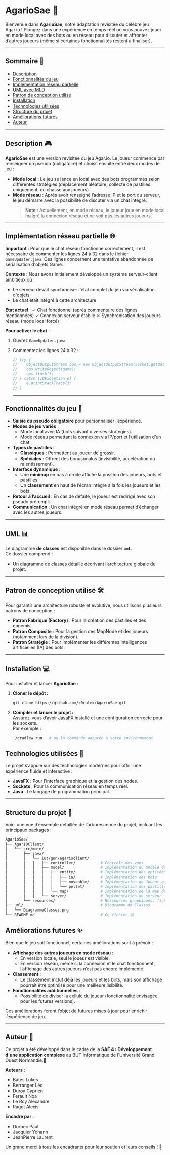 # AgarioSae 🧩

Bienvenue dans **AgarioSae**, notre adaptation revisitée du célèbre jeu Agar.io ! Plongez dans une expérience en temps réel où vous pouvez jouer en mode local avec des bots ou en réseau pour discuter et affronter d’autres joueurs (même si certaines fonctionnalités restent à finaliser).

---

## Sommaire 📑

- [Description](#description)
- [Fonctionnalités du jeu](#fonctionnalités-du-jeu)
- [Implémentation réseau partielle](Implémentation-réseau-partielle)
- [UML avec MLD](#uml-avec-mld)
- [Patron de conception utilisé](#patron-de-conception-utilisé)
- [Installation](#installation)
- [Technologies utilisées](#technologies-utilisées)
- [Structure du projet](#structure-du-projet)
- [Améliorations futures](#améliorations-futures)
- [Auteur](#auteur)

---

## Description 🎮

**AgarioSae** est une version revisitée du jeu Agar.io. Le joueur commence par renseigner un pseudo (obligatoire) et choisit ensuite entre deux modes de jeu :

- **Mode local** : Le jeu se lance en local avec des bots programmés selon différentes stratégies (déplacement aléatoire, collecte de pastilles uniquement, ou chasse aux joueurs).  
- **Mode réseau** : Après avoir renseigné l’adresse IP et le port du serveur, le jeu démarre avec la possibilité de discuter via un chat intégré.  
  > **Note** : Actuellement, en mode réseau, le joueur joue en mode local malgré la connexion réseau et ne voit pas les autres joueurs.

---

## Implémentation réseau partielle 🌐

**Important** : Pour que le chat réseau fonctionne correctement, il est nécessaire de commenter les lignes 24 à 32 dans le fichier `GameUpdater.java`. Ces lignes concernent une tentative abandonnée de sérialisation d'objets Game.

**Contexte** :
Nous avons initialement développé un système serveur-client ambitieux où :
- Le serveur devait synchroniser l'état complet du jeu via sérialisation d'objets
- Le chat était intégré à cette architecture

**État actuel** :
  ✓ Chat fonctionnel (après commentaire des lignes mentionnées)
  ✓ Connexion serveur établie
  ✗ Synchronisation des joueurs réseau (mode local forcé)

**Pour activer le chat** :
1. Ouvrez `GameUpdater.java`
2. Commentez les lignes 24 à 32 :
   ```java
   // try {
   //    ObjectOutputStream oos = new ObjectOutputStream(socket.getOutputStream());
   //    oos.writeObject(game);
   //    oos.flush();
   // } catch (IOException e) {
   //    e.printStackTrace();
   // }
   ```

   ---

## Fonctionnalités du jeu 🚀

- **Saisie du pseudo obligatoire** pour personnaliser l’expérience.
- **Modes de jeu variés** :
  - Mode local avec IA (bots suivant diverses stratégies).
  - Mode réseau permettant la connexion via IP/port et l’utilisation d’un chat.
- **Types de pastilles** :
  - **Classiques** : Permettent au joueur de grossir.
  - **Spéciales** : Offrent des bonus/malus (invisibilité, accélération ou ralentissement).
- **Interface dynamique** :
  - Une **minimap** en bas à droite affiche la position des joueurs, bots et pastilles.
  - Un **classement** en haut de l’écran intègre à la fois les joueurs et les bots.
- **Retour à l’accueil** : En cas de défaite, le joueur est redirigé avec son pseudo prérempli.
- **Communication** : Un chat intégré en mode réseau permet d’échanger avec les autres joueurs.

---

## UML 📊

Le diagramme **de classes** est disponible dans le dossier **`uml`**.  
Ce dossier comprend :
- Un diagramme de classes détaillé décrivant l’architecture globale du projet.

---

## Patron de conception utilisé 🛠️

Pour garantir une architecture robuste et évolutive, nous utilisons plusieurs patrons de conception :
- **Patron Fabrique (Factory)** : Pour la création des pastilles et des ennemis.
- **Patron Composite** : Pour la gestion des MapNode et des joueurs (notamment lors de la division).
- **Patron Stratégie** : Pour implémenter les différentes intelligences artificielles (IA) des bots.

---

## Installation 💻

Pour installer et lancer **AgarioSae** :

1. **Cloner le dépôt :**
   ```bash
   git clone https://github.com/z0ralex/AgarioSae.git
   ```

2. **Compiler et lancer le projet :**  
   Assurez-vous d’avoir [JavaFX](https://openjfx.io/) installé et une configuration correcte pour les sockets.  
   Par exemple :
   ```bash
   ./gradlew run   # ou la commande adaptée à votre environnement
   ```

## Technologies utilisées 🔧

Le projet s’appuie sur des technologies modernes pour offrir une expérience fluide et interactive :
- **JavaFX** : Pour l’interface graphique et la gestion des nodes.
- **Sockets** : Pour la communication réseau en temps réel.
- **Java** : Le langage de programmation principal.

---

## Structure du projet 📂

Voici une vue d’ensemble détaillée de l’arborescence du projet, incluant les principaux packages :

```bash
AgarioSae/
├── AgarIOClient/
│   └── src/main/                          
│       ├── java/           
│       │   └── iut/gon/agarioclient/
│       │   │   ├── controller/           # Controle des vues
│       │   │   ├── model/                # Implémentation du modèle de jeu
│       │   │   │   ├── entity/           # Implémentation des entitées du jeu
│       │   │   │   │   ├── ia/           # Implémentation des bots
│       │   │   │   │   ├── moveable/     # Implémentation du Joueur et des Ennemis
│       │   │   │   │   └── pellet/       # Implémentation des pastilles 
│       │   │   │   └── map/              # Implémentation de la map du jeu
│       │   │   └── server/               # Implémentation du serveur
│       └── resources/                    # Ressources graphiques, fichiers fxml, etc.
├── uml/                                  # Diagramme de Classes
│   └── DiagrammeClasses.png
└── README.md                             # Ce fichier 😊
```

## Améliorations futures ✨

Bien que le jeu soit fonctionnel, certaines améliorations sont à prévoir :

- **Affichage des autres joueurs en mode réseau** :  
  - En version locale, seul le joueur est visible.  
  - En version réseau, même si la connexion et le chat fonctionnent, l’affichage des autres joueurs n’est pas encore implémenté.
- **Classement** :  
  - Le classement inclut déjà les joueurs et les bots, mais son affichage pourrait être optimisé pour une meilleure lisibilité.
- **Fonctionnalités additionnelles** :  
  - Possibilité de diviser la cellule du joueur (fonctionnalité envisagée pour les futures versions).

Ces améliorations feront l’objet de futures mises à jour pour enrichir l’expérience de jeu.

---

## Auteur 👤

Ce projet a été développé dans le cadre de la **SAÉ 4 : Développement d'une application complexe** au BUT Informatique de l'Université Grand Ouest Normandie.🏫

**Auteurs :**
- Bates Lukes
- Berranger Léo
- Duroy Cyprien
- Ferault Noa
- Le Roy Alexandre
- Ragot Alexis

**Encadré par :**
- Dorbec Paul
- Jacquier Yohann
- JeanPierre Laurent

Un grand merci à tous les encadrants pour leur soutien et leurs conseils ! 🙏
